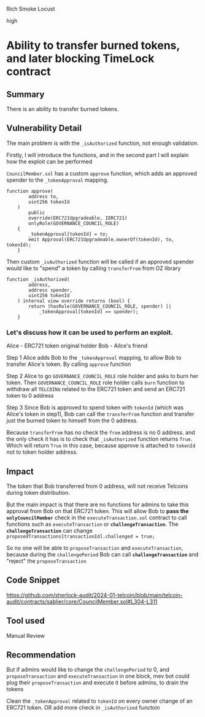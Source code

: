 Rich Smoke Locust

high

# Ability to transfer burned tokens, and later blocking TimeLock contract

## Summary
There is an ability to transfer burned tokens. 

## Vulnerability Detail
The main problem is with the `_isAuthorized` function, not enough validation. 

Firstly, I will introduce the functions, and in the second part I will explain how the exploit can be performed

`CouncilMember.sol`  has a custom `approve` function, which adds an approved spender to the `_tokenApproval` mapping.
```solidity
function approve(
        address to,
        uint256 tokenId
    )
        public
        override(ERC721Upgradeable, IERC721)
        onlyRole(GOVERNANCE_COUNCIL_ROLE)
    {
        _tokenApproval[tokenId] = to;
        emit Approval(ERC721Upgradeable.ownerOf(tokenId), to, tokenId);
    }
```
Then custom `_isAuthorized` function will be called if an approved spender would like to "spend" a token by calling `transferFrom` from OZ library 
```solidity
function _isAuthorized(
        address,
        address spender,
        uint256 tokenId
    ) internal view override returns (bool) {
        return (hasRole(GOVERNANCE_COUNCIL_ROLE, spender) ||
            _tokenApproval[tokenId] == spender);
    }
```

### Let's discuss how it can be used to perform an exploit.
Alice - ERC721 token original holder
Bob - Ailce's friend

Step 1
Alice adds Bob to the `_tokenApproval` mapping, to allow Bob to transfer Alice's token. By calling `approve` function

Step 2
Alice to go `GOVERNANCE_COUNCIL_ROLE`  role holder and asks to burn her token.
Then `GOVERNANCE_COUNCIL_ROLE`  role holder calls `burn` function to withdraw all `TELCOIN`s related to the ERC721 token and send an ERC721 token to 0 address

Step 3
Since Bob is approved to spend token with `tokenId` (which was Alice's token in step1), Bob can call the `transferFrom` function and transfer just the burned token to himself from the 0 address. 

Because  `transferFrom` has no check the `from` address is no 0 address. and the only check it has is to check that `_isAuthorized` function returns `True`. Which will return `True` in this case, because approve is attached to `tokenId` not to token holder address.


## Impact
The token that Bob transferred from 0 address, will not receive Telcoins during token distribution.

But the main impact is that there are no functions for admins to take this approval from Bob on that ERC721 token.
This will allow Bob to **pass the `onlyCouncilMember`** check in the `executeTransaction.sol` contract to call functions such as `executeTransaction` or **`challengeTransaction`**.
The **`challengeTransaction`** can change `proposedTransactions[transactionId].challenged = true;`

So no one will be able to `proposeTransaction` and `executeTransaction`, because during the `challengePeriod` Bob can call **`challengeTransaction`** and "reject" the `proposeTransaction`

## Code Snippet
https://github.com/sherlock-audit/2024-01-telcoin/blob/main/telcoin-audit/contracts/sablier/core/CouncilMember.sol#L304-L311

## Tool used

Manual Review

## Recommendation

But if admins would like to change the `challengePeriod` to 0, and  `proposeTransaction` and `executeTransaction` in one block, mev bot could plug their `proposeTransaction` and execute it before admins, to drain the tokens

Clean the `_tokenApproval` related to `tokenId` on every owner change of an ERC721 token.
OR add more check in `_isAuthorized` functoin
